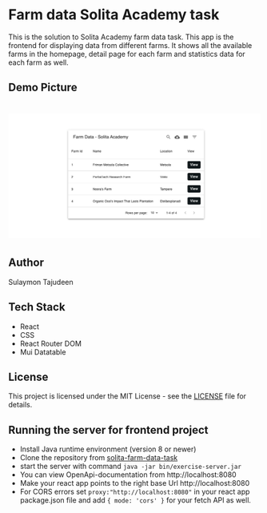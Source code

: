 # Farm data Solita Academy task

This is the solution to Solita Academy farm data task. This app is the frontend for displaying data from different farms. It shows all the available farms in the homepage, detail page for each farm and statistics data for each farm as well.

## Demo Picture

# <p align="center"><img src="./farm-data.png"/></p>

## Author

Sulaymon Tajudeen

## Tech Stack

-   React
-   CSS
-   React Router DOM
-   Mui Datatable

## License

This project is licensed under the MIT License - see the [LICENSE](./LICENSE) file for details.

## Running the server for frontend project

-   Install Java runtime environment (version 8 or newer)
-   Clone the repository from [solita-farm-data-task](https://github.com/solita/dev-academy-2022-exercise.git)
-   start the server with command `java -jar bin/exercise-server.jar`
-   You can view OpenApi-documentation from http://localhost:8080
-   Make your react app points to the right base Url http://localhost:8080
-   For CORS errors set `proxy:"http://localhost:8080"` in your react app package.json file and add `{ mode: 'cors' }` for your fetch API as well.

